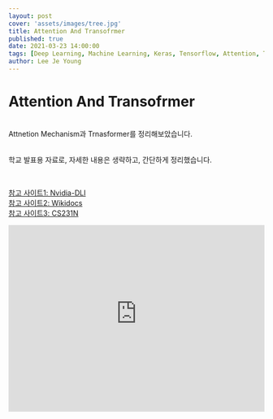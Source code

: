 ```yaml
---
layout: post
cover: 'assets/images/tree.jpg'
title: Attention And Transofrmer
published: true
date: 2021-03-23 14:00:00
tags: [Deep Learning, Machine Learning, Keras, Tensorflow, Attention, Transformer, PersonalStudy]
author: Lee Je Young
---
```


<h1>Attention And Transofrmer<br /></h1>

<br />Attnetion Mechanism과 Trnasformer를 정리해보았습니다.

<br />학교 발표용 자료로, 자세한 내용은 생략하고, 간단하게 정리했습니다.

<br />

[참고 사이트1: Nvidia-DLI](https://www.nvidia.com/ko-kr/training/)<br />
[참고 사이트2: Wikidocs](https://wikidocs.net/31379)<br />
[참고 사이트3: CS231N](http://cs231n.stanford.edu/)<br />

<style>
.responsive-wrap iframe{ max-width: 100%;}
</style>
<div class="responsive-wrap">

<iframe src="https://catholicackr-my.sharepoint.com/:p:/g/personal/dlwpdud_catholic_ac_kr/ETyN47a79QpHsDDfaEBQTKUBPFK1412g9uMFzh7b9r4pCw?e=v46CRM&amp;action=embedview&amp;wdAr=1.7777777777777777" width="610px" height="367px" frameborder="0">포함된 <a target="_blank" href="https://office.com">Microsoft Office</a> 프레젠테이션, 제공: <a target="_blank" href="https://office.com/webapps">Office</a></iframe>

</div>


